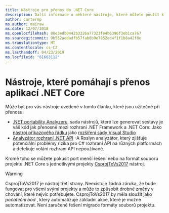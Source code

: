 ```yaml
---
title: Nástroje pro přenos do .NET Core
description: Další informace o některé nástroje, které můžete použít k portu až po .NET Core
author: cartermp
ms.author: mairaw
ms.date: 12/07/2018
ms.openlocfilehash: 88e3edb0442b3326a77323fe4b6396f3eb1ca767
ms.sourcegitcommit: 9b552addadfb57fab0b9e7852ed4f1f1b8a42f8e
ms.translationtype: MT
ms.contentlocale: cs-CZ
ms.lasthandoff: 04/23/2019
ms.locfileid: "61663112"
---
```

# <a name="tools-to-help-with-porting-to-net-core"></a>Nástroje, které pomáhají s přenos aplikací .NET Core

Může být pro vás nástroje uvedené v tomto článku, které jsou užitečné při přenosu:

* [.NET portability Analyzeru](../../standard/analyzers/portability-analyzer.md), sada nástrojů, které lze generovat sestavy je váš kód jak přenosné mezi rozhraní .NET Framework a .NET Core:  Jako [nástroj příkazového řádku](https://github.com/Microsoft/dotnet-apiport/releases) jako [rozšíření sady Visual Studio](https://visualstudiogallery.msdn.microsoft.com/1177943e-cfb7-4822-a8a6-e56c7905292b)
* [Analyzátor rozhraní .NET API](../../standard/analyzers/api-analyzer.md) -A Roslyn analyzátor, který zjišťuje potenciální problémy rizika pro C# rozhraní API na různých platformách a detekuje volání rozhraní API nepoužívané.

Kromě toho se můžete pokusit port menší řešení nebo na formát souboru projektu .NET Core s jednotlivými projekty [CsprojToVs2017](https://github.com/hvanbakel/CsprojToVs2017) nástroj.

> [!WARNING] 
> CsprojToVs2017 je nástroj třetí strany. Neexistuje žádná záruka, že bude fungovat pro všemi svými projekty a může to způsobit drobné změny v chování, které nejvíc potřebujete. CsprojToVs2017 by měla sloužit jako _počáteční bod_ , který automatizuje základní akce, které je možné automatizovat. Není zaručené řešení migrace formáty souborů projektu.